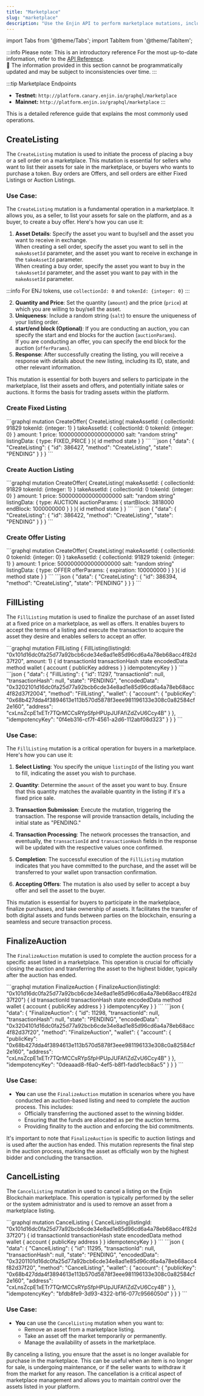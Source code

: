 ```yaml
---
title: "Marketplace"
slug: "marketplace"
description: "Use the Enjin API to perform marketplace mutations, including creating and modifying token listings, managing trades, and marketplace transactions."
---
```


import Tabs from '@theme/Tabs';
import TabItem from '@theme/TabItem';

:::info Please note: This is an introductory reference
For the most up-to-date information, refer to the [API Reference](/03-api-reference/03-api-reference.md).\
🚧 The information provided in this section cannot be programmatically updated and may be subject to inconsistencies over time.
:::

:::tip Marketplace Endpoints
- **Testnet:** `http://platform.canary.enjin.io/graphql/marketplace`
- **Mainnet:** `http://platform.enjin.io/graphql/marketplace`
:::

This is a detailed reference guide that explains the most commonly used operations.

## CreateListing

The `CreateListing` mutation is used to initiate the process of placing a buy or a sell order on a marketplace. This mutation is essential for sellers who want to list their assets for sale in the marketplace, or buyers who wants to purchase a token. Buy orders are Offers, and sell orders are either Fixed Listings or Auction Listings.

### Use Case:

The `CreateListing` mutation is a fundamental operation in a marketplace. It allows you, as a seller, to list your assets for sale on the platform, and as a buyer, to create a buy offer. Here's how you can use it:

1. **Asset Details**: Specify the asset you want to buy/sell and the asset you want to receive in exchange.  
   When creating a sell order, specify the asset you want to sell in the `makeAssetId` parameter, and the asset you want to receive in exchange in the `takeAssetId` parameter.  
   When creating a buy order, specify the asset you want to buy in the `takeAssetId` parameter, and the asset you want to pay with in the `makeAssetId` parameter.

:::info
For ENJ tokens, use `collectionId: 0` and `tokenId: {integer: 0}`
:::

2. **Quantity and Price**: Set the quantity (`amount`) and the price (`price`) at which you are willing to buy/sell the asset.
3. **Uniqueness**: Include a random string (`salt`) to ensure the uniqueness of your listing order.
4. **start/end block (Optional)**: If you are conducting an auction, you can specify the start and end blocks for the auction (`auctionParams`).  
   If you are conducting an offer, you can specify the end block for the auction (`offerParams`).
5. **Response**: After successfully creating the listing, you will receive a response with details about the new listing, including its ID, state, and other relevant information.

This mutation is essential for both buyers and sellers to participate in the marketplace, list their assets and offers, and potentially initiate sales or auctions. It forms the basis for trading assets within the platform.

### Create Fixed Listing

<Tabs>
  <TabItem value="graphql" label="GraphQL">
```graphql
mutation CreateOffer{
  CreateListing(
    makeAssetId: {
      collectionId: 91829
      tokenId: {integer: 1}
    }
    takeAssetId: {
      collectionId: 0
      tokenId: {integer: 0}
    }
    amount: 1
    price: 10000000000000000000
    salt: "random string"
    listingData: {
      type: FIXED_PRICE
    }
  ){
    id
    method
    state
  }
}
```
  </TabItem>
  <TabItem value="response" label="Response">
```json
{
  "data": {
    "CreateListing": {
      "id": 386427,
      "method": "CreateListing",
      "state": "PENDING"
    }
  }
}
```
  </TabItem>
</Tabs>

### Create Auction Listing

<Tabs>
  <TabItem value="graphql" label="GraphQL">
```graphql
mutation CreateOffer{
  CreateListing(
    makeAssetId: {
      collectionId: 91829
      tokenId: {integer: 1}
    }
    takeAssetId: {
      collectionId: 0
      tokenId: {integer: 0}
    }
    amount: 1
    price: 5000000000000000000
    salt: "random string"
    listingData: {
      type: AUCTION
      auctionParams: {
        startBlock: 3818000
        endBlock: 1000000000
      }
    }
  ){
    id
    method
    state
  }
}
```
  </TabItem>
  <TabItem value="response" label="Response">
```json
{
  "data": {
    "CreateListing": {
      "id": 386422,
      "method": "CreateListing",
      "state": "PENDING"
    }
  }
}
```
  </TabItem>
</Tabs>

### Create Offer Listing

<Tabs>
  <TabItem value="graphql" label="GraphQL">
```graphql
mutation CreateOffer{
  CreateListing(
    makeAssetId: {
      collectionId: 0
      tokenId: {integer: 0}
    }
    takeAssetId: {
      collectionId: 91829
      tokenId: {integer: 1}
    }
    amount: 1
    price: 5000000000000000000
    salt: "random string"
    listingData: {
      type: OFFER
      offerParams: {
        expiration: 100000000
      }
    }
  ){
    id
    method
    state
  }
}
```
  </TabItem>
  <TabItem value="response" label="Response">
```json
{
  "data": {
    "CreateListing": {
      "id": 386394,
      "method": "CreateListing",
      "state": "PENDING"
    }
  }
}
```
  </TabItem>
</Tabs>

## FillListing

The `FillListing` mutation is used to finalize the purchase of an asset listed at a fixed price on a marketplace, as well as offers. It enables buyers to accept the terms of a listing and execute the transaction to acquire the asset they desire and enables sellers to accept an offer.

<Tabs>
  <TabItem value="graphql" label="GraphQL">
```graphql
mutation FillListing {
  FillListing(listingId: "0x101d16dc0fa25d77a92bcb6cde34e8ad1e85d96cd6a4a78eb68acc4f82d37f20", amount: 1) {
    id
    transactionId
    transactionHash
    state
    encodedData
    method
    wallet {
      account {
        publicKey
        address
      }
    }
    idempotencyKey
  }
}
```
  </TabItem>
  <TabItem value="response" label="Response">
```json
{
  "data": {
    "FillListing": {
      "id": 11297,
      "transactionId": null,
      "transactionHash": null,
      "state": "PENDING",
      "encodedData": "0x3202101d16dc0fa25d77a92bcb6cde34e8ad1e85d96cd6a4a78eb68acc4f82d37f2004",
      "method": "FillListing",
      "wallet": {
        "account": {
          "publicKey": "0x68b427dda4f3894613e113b570d5878f3eee981196133e308c0a82584cf2e160",
          "address": "cxLnsZcpE1xETr7TQrMCCsRYpSfpHPUpJUFAfiZdZvU6Ccy4B"
        }
      },
      "idempotencyKey": "0f4eb316-cf7f-4561-a2d6-112abf08d323"
    }
  }
}
```
  </TabItem>
</Tabs>

### Use Case:

The `FillListing` mutation is a critical operation for buyers in a marketplace. Here's how you can use it:

1. **Select Listing**: You specify the unique `listingId` of the listing you want to fill, indicating the asset you wish to purchase.

2. **Quantity**: Determine the `amount` of the asset you want to buy. Ensure that this quantity matches the available quantity in the listing if it's a fixed price sale.

3. **Transaction Submission**: Execute the mutation, triggering the transaction. The response will provide transaction details, including the initial state as "PENDING."

4. **Transaction Processing**: The network processes the transaction, and eventually, the `transactionId` and `transactionHash` fields in the response will be updated with the respective values once confirmed.

5. **Completion**: The successful execution of the `FillListing` mutation indicates that you have committed to the purchase, and the asset will be transferred to your wallet upon transaction confirmation.

6. **Accepting Offers**: The mutation is also used by seller to accept a buy offer and sell the asset to the buyer.

This mutation is essential for buyers to participate in the marketplace, finalize purchases, and take ownership of assets. It facilitates the transfer of both digital assets and funds between parties on the blockchain, ensuring a seamless and secure transaction process.

## FinalizeAuction

The `FinalizeAuction` mutation is used to complete the auction process for a specific asset listed in a marketplace. This operation is crucial for officially closing the auction and transferring the asset to the highest bidder, typically after the auction has ended.

<Tabs>
  <TabItem value="graphql" label="GraphQL">
```graphql
mutation FinalizeAuction {
  FinalizeAuction(listingId: "0x101d16dc0fa25d77a92bcb6cde34e8ad1e85d96cd6a4a78eb68acc4f82d37f20") {
    id
    transactionId
    transactionHash
    state
    encodedData
    method
    wallet {
      account {
        publicKey
        address
      }
    }
    idempotencyKey
  }
}
```
  </TabItem>
  <TabItem value="response" label="Response">
```json
{
  "data": {
    "FinalizeAuction": {
      "id": 11298,
      "transactionId": null,
      "transactionHash": null,
      "state": "PENDING",
      "encodedData": "0x3204101d16dc0fa25d77a92bcb6cde34e8ad1e85d96cd6a4a78eb68acc4f82d37f20",
      "method": "FinalizeAuction",
      "wallet": {
        "account": {
          "publicKey": "0x68b427dda4f3894613e113b570d5878f3eee981196133e308c0a82584cf2e160",
          "address": "cxLnsZcpE1xETr7TQrMCCsRYpSfpHPUpJUFAfiZdZvU6Ccy4B"
        }
      },
      "idempotencyKey": "0deaaad8-f6a0-4ef5-b8f1-fadd1ecb8ac5"
    }
  }
}
```
  </TabItem>
</Tabs>

### Use Case:

- **You** can use the `FinalizeAuction` mutation in scenarios where you have conducted an auction-based listing and need to complete the auction process. This includes:
  - Officially transferring the auctioned asset to the winning bidder.
  - Ensuring that the funds are allocated as per the auction terms.
  - Providing finality to the auction and enforcing the bid commitments.

It's important to note that `FinalizeAuction` is specific to auction listings and is used after the auction has ended. This mutation represents the final step in the auction process, marking the asset as officially won by the highest bidder and concluding the transaction.

## CancelListing

The `CancelListing` mutation in used to cancel a listing on the Enjin Blockchain marketplace. This operation is typically performed by the seller or the system administrator and is used to remove an asset from a marketplace listing.

<Tabs>
  <TabItem value="graphql" label="GraphQL">
```graphql
mutation CancelListing {
  CancelListing(listingId: "0x101d16dc0fa25d77a92bcb6cde34e8ad1e85d96cd6a4a78eb68acc4f82d37f20") {
    id
    transactionId
    transactionHash
    state
    encodedData
    method
    wallet {
      account {
        publicKey
        address
      }
    }
    idempotencyKey
  }
}
```
  </TabItem>
  <TabItem value="response" label="Response">
```json
{
  "data": {
    "CancelListing": {
      "id": 11295,
      "transactionId": null,
      "transactionHash": null,
      "state": "PENDING",
      "encodedData": "0x3201101d16dc0fa25d77a92bcb6cde34e8ad1e85d96cd6a4a78eb68acc4f82d37f20",
      "method": "CancelListing",
      "wallet": {
        "account": {
          "publicKey": "0x68b427dda4f3894613e113b570d5878f3eee981196133e308c0a82584cf2e160",
          "address": "cxLnsZcpE1xETr7TQrMCCsRYpSfpHPUpJUFAfiZdZvU6Ccy4B"
        }
      },
      "idempotencyKey": "bfdb8fe9-3d93-4322-bf16-077c9566050d"
    }
  }
}
```
  </TabItem>
</Tabs>

### Use Case:

- **You** can use the `CancelListing` mutation when you want to:
  - Remove an asset from a marketplace listing.
  - Take an asset off the market temporarily or permanently.
  - Manage the availability of assets in the marketplace.

By canceling a listing, you ensure that the asset is no longer available for purchase in the marketplace. This can be useful when an item is no longer for sale, is undergoing maintenance, or if the seller wants to withdraw it from the market for any reason. The cancellation is a critical aspect of marketplace management and allows you to maintain control over the assets listed in your platform.
